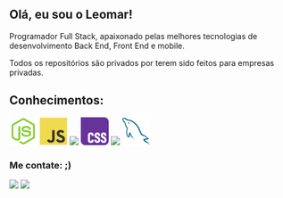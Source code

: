 
## Olá, eu sou o Leomar! 

Programador Full Stack, apaixonado pelas melhores tecnologias de desenvolvimento Back End, Front End e mobile.

Todos os repositórios são privados por terem sido feitos para empresas privadas.

## Conhecimentos:
[<img src="https://raw.githubusercontent.com/devicons/devicon/master/icons/nodejs/nodejs-original.svg" width="50" heigth="50" />]()
[<img src="https://raw.githubusercontent.com/devicons/devicon/master/icons/javascript/javascript-original.svg" width="50" heigth="50" />]()
[<img src="https://raw.githubusercontent.com/devicons/devicon/master/icons/html/html-original.svg" width="50" heigth="50" />]()
[<img src="https://raw.githubusercontent.com/devicons/devicon/master/icons/css/css-original.svg" width="50" heigth="50" />]()
[<img src="https://raw.githubusercontent.com/devicons/devicon/master/icons/reactjs/reactjs-original.svg" width="50" heigth="50" />]()
[<img src="https://raw.githubusercontent.com/devicons/devicon/master/icons/mysql/mysql-original.svg" width="50" heigth="50" />]()

### Me contate: ;)
[<img src="https://img.shields.io/badge/linkedin-%230077B5.svg?&style=for-the-badge&logo=linkedin&logoColor=white" />](https://www.linkedin.com/in/leomar-sousa-766139216/)
[<img src="https://img.shields.io/badge/whatsapp-%23128c7e.svg?&style=for-the-badge&logo=whatsapp&logoColor=white" />](https://wa.me/5598981487069)
